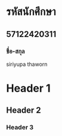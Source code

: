 # รหัสนักศึกษา
## 57122420311
### ชื่อ-สกุล
siriyupa thaworn

# Header 1
## Header 2
### Header 3




